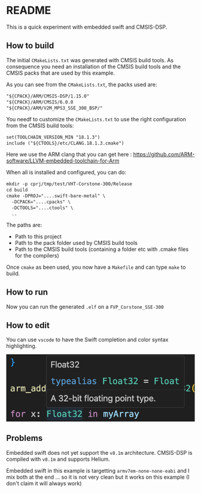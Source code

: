 # README

This is a quick experiment with embedded swift and CMSIS-DSP.

## How to build

The initial `CMakeLists.txt` was generated with CMSIS build tools. As consequence you need an installation of the CMSIS build tools and the CMSIS packs that are used by this example.

As you can see from the `CMakeLists.txt`, the packs used are:

```
"${CPACK}/ARM/CMSIS-DSP/1.15.0"
"${CPACK}/ARM/CMSIS/6.0.0
"${CPACK}/ARM/V2M_MPS3_SSE_300_BSP/"

```

You needf to customize the `CMakeLists.txt` to use the right configuration from the CMSIS build tools:

```
set(TOOLCHAIN_VERSION_MIN "18.1.3")
include ("${CTOOLS}/etc/CLANG.18.1.3.cmake")
```

Here we use the ARM clang that you can get here : https://github.com/ARM-software/LLVM-embedded-toolchain-for-Arm

When all is installed and configured, you can do:

```shell
mkdir -p cprj/tmp/test/VHT-Corstone-300/Release
cd build
cmake -DPROJ="....swift-bare-metal" \
  -DCPACK="....cpacks" \
  -DCTOOLS="....ctools" \
  ..
```

The paths are:

* Path to this project
* Path to the pack folder used by CMSIS build tools
* Path to the CMSIS build tools (containing a folder etc with .cmake files for the compilers)

Once `cmake` as been used, you now have a `Makefile` and can type `make` to build.

## How to run

Now you can run the generated `.elf` on a `FVP_Corstone_SSE-300`

## How to edit

You can use `vscode` to have the Swift completion and color syntax highlighting.

![lsp](doc/lsp.png)

## Problems



Embedded swift does not yet support the `v8.1m` architecture. CMSIS-DSP is compiled with `v8.1m` and supports Helium.



Embedded swift in this example is targetting `armv7em-none-none-eabi` and I mix both at the end ... so it is not very clean but it works on this example (I don't claim it will always work)